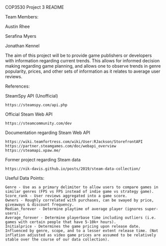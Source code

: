 COP3530 Project 3 README

Team Members:

  Austin Rhee
  
  Serafina Myers
  
  Jonathan Kennel


The aim of this project will be to provide game publishers or developers with information regarding current trends. This allows for informed decision making regarding game planning, and allows one to observe trends in genre popularity, prices, and other sets of information as it relates to average user reviews.


References:

  SteamSpy API (Unofficial)
  
    https://steamspy.com/api.php
  
  Official Steam Web API
  
    https://steamcommunity.com/dev 
  
  Documentation regarding Steam Web API
  
    https://wiki.teamfortress.com/wiki/User:RJackson/StorefrontAPI 
    https://partner.steamgames.com/doc/webapi_overview 
    https://steamapi.xpaw.me/ 
  
  Former project regarding Steam data 
  
    https://nik-davis.github.io/posts/2019/steam-data-collection/


  Useful Data Points:
  
    Genre - Use as a primary delimiter to allow users to compare games in similar genres (FPS vs FPS instead of indie game vs strategy game).
    Score_rank - User reviews aggregated into a game score.
    Owners - Roughly correlated with purchases, can be swayed by price, giveaways & discount frequency.
    Median_forever - Determine playtime of average player (ignores super-users).
    Average_forever - Determine playerbase time including outliers (i.e. games with certain people that have 5-10k+ hours).
    Initialprice - Determines the game pricing upon release date. Influenced by genre, scope, and to a lesser extent release time. (Not inflation adjusted as video game prices are assumed to be relatively stable over the course of our data collection).
